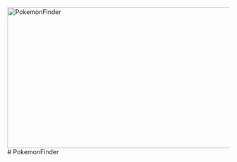 <img src="https://socialify.git.ci/Dlozlami/PokemonFinder/image?language=1&owner=1&name=1&stargazers=1&theme=Light" alt="PokemonFinder" width="640" height="320" />
# PokemonFinder
